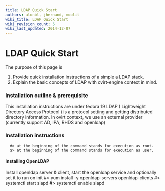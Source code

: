 ```yaml
---
title: LDAP Quick Start
authors: alonbl, jhernand, moolit
wiki_title: LDAP Quick Start
wiki_revision_count: 5
wiki_last_updated: 2014-12-07
---
```


# LDAP Quick Start

The purpose of this page is

1.  Provide quick installation instructions of a simple a LDAP stack.
2.  Explain the basic concepts of LDAP with ovirt-engine context in mind.

### Installation outline & prerequisite

This installation instructions are under fedora 19 LDAP ( Lightweight Directory Access Protocol ) is a protocol setting and getting distributed directory information. In ovirt context, we use an external provider (currently support AD, IPA, RHDS and openldap)

### Installation instructions

      #> at the beginning of the command stands for execution as root.
      $> at the beginning of the command stands for execution as user.

#### Installing OpenLDAP

Install openldap server & client, start the openldap service and optionally set it to run on init #> yum install -y openldap-servers openldap-clients #> systemctl start slapd #> systemctl enable slapd
